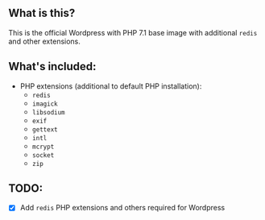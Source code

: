 ## What is this?
This is the official Wordpress with PHP 7.1 base image with additional `redis` and other extensions.

## What's included:
* PHP extensions (additional to default PHP installation):
  * `redis`
  * `imagick`
  * `libsodium`
  * `exif`
  * `gettext`
  * `intl`
  * `mcrypt`
  * `socket`
  * `zip`

## TODO:
- [x] Add `redis` PHP extensions and others required for Wordpress

